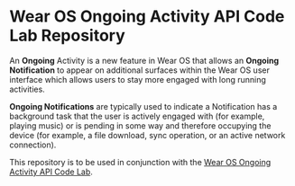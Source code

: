 Wear OS Ongoing Activity API Code Lab Repository
================================================
An **Ongoing** Activity is a new feature in Wear OS that allows an **Ongoing Notification** to
appear on additional surfaces within the Wear OS user interface which allows users to stay more
engaged with long running activities.

**Ongoing Notifications** are typically used to indicate a Notification has a background task that the
user is actively engaged with (for example, playing music) or is pending in some way and therefore
occupying the device (for example, a file download, sync operation, or an active network
connection).

This repository is to be used in conjunction with the
[Wear OS Ongoing Activity API Code Lab](https://developer.android.com/codelabs/ongoing-activity).
